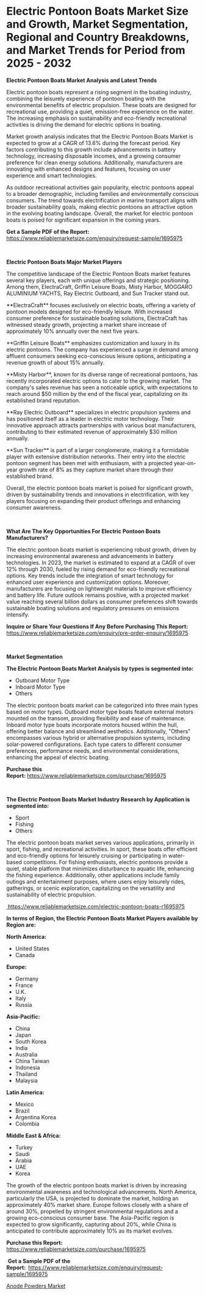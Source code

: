 <p><h1>Electric Pontoon Boats Market Size and Growth, Market Segmentation, Regional and Country Breakdowns, and Market Trends for Period from 2025 -  2032</h1></p><p><strong>Electric Pontoon Boats Market Analysis and Latest Trends</strong></p>
<p><p>Electric pontoon boats represent a rising segment in the boating industry, combining the leisurely experience of pontoon boating with the environmental benefits of electric propulsion. These boats are designed for recreational use, providing a quiet, emission-free experience on the water. The increasing emphasis on sustainability and eco-friendly recreational activities is driving the demand for electric options in boating. </p><p>Market growth analysis indicates that the Electric Pontoon Boats Market is expected to grow at a CAGR of 13.6% during the forecast period. Key factors contributing to this growth include advancements in battery technology, increasing disposable incomes, and a growing consumer preference for clean energy solutions. Additionally, manufacturers are innovating with enhanced designs and features, focusing on user experience and smart technologies. </p><p>As outdoor recreational activities gain popularity, electric pontoons appeal to a broader demographic, including families and environmentally conscious consumers. The trend towards electrification in marine transport aligns with broader sustainability goals, making electric pontoons an attractive option in the evolving boating landscape. Overall, the market for electric pontoon boats is poised for significant expansion in the coming years.</p></p>
<p><strong>Get a Sample PDF of the Report:&nbsp;</strong> <a href="https://www.reliablemarketsize.com/enquiry/request-sample/1695975?utm_campaign=1888&utm_medium=2&utm_source=Github&utm_content=ia&utm_term=08012025&utm_id=electric-pontoon-boats">https://www.reliablemarketsize.com/enquiry/request-sample/1695975</a></p>
<p>&nbsp;</p>
<p><strong>Electric Pontoon Boats Major Market Players</strong></p>
<p><p>The competitive landscape of the Electric Pontoon Boats market features several key players, each with unique offerings and strategic positioning. Among them, ElectraCraft, Griffin Leisure Boats, Misty Harbor, MOGGARO ALUMINIUM YACHTS, Ray Electric Outboard, and Sun Tracker stand out.</p><p>**ElectraCraft** focuses exclusively on electric boats, offering a variety of pontoon models designed for eco-friendly leisure. With increased consumer preference for sustainable boating solutions, ElectraCraft has witnessed steady growth, projecting a market share increase of approximately 10% annually over the next five years. </p><p>**Griffin Leisure Boats** emphasizes customization and luxury in its electric pontoons. The company has experienced a surge in demand among affluent consumers seeking eco-conscious leisure options, anticipating a revenue growth of about 15% annually.</p><p>**Misty Harbor**, known for its diverse range of recreational pontoons, has recently incorporated electric options to cater to the growing market. The company's sales revenue has seen a noticeable uptick, with expectations to reach around $50 million by the end of the fiscal year, capitalizing on its established brand reputation.</p><p>**Ray Electric Outboard** specializes in electric propulsion systems and has positioned itself as a leader in electric motor technology. Their innovative approach attracts partnerships with various boat manufacturers, contributing to their estimated revenue of approximately $30 million annually.</p><p>**Sun Tracker** is part of a larger conglomerate, making it a formidable player with extensive distribution networks. Their entry into the electric pontoon segment has been met with enthusiasm, with a projected year-on-year growth rate of 8% as they capture market share through their established brand.</p><p>Overall, the electric pontoon boats market is poised for significant growth, driven by sustainability trends and innovations in electrification, with key players focusing on expanding their product offerings and enhancing consumer awareness.</p></p>
<p>&nbsp;</p>
<p><strong>What Are The Key Opportunities For Electric Pontoon Boats Manufacturers?</strong></p>
<p><p>The electric pontoon boats market is experiencing robust growth, driven by increasing environmental awareness and advancements in battery technologies. In 2023, the market is estimated to expand at a CAGR of over 12% through 2030, fueled by rising demand for eco-friendly recreational options. Key trends include the integration of smart technology for enhanced user experience and customization options. Moreover, manufacturers are focusing on lightweight materials to improve efficiency and battery life. Future outlook remains positive, with a projected market value reaching several billion dollars as consumer preferences shift towards sustainable boating solutions and regulatory pressures on emissions intensify.</p></p>
<p><strong>Inquire or Share Your Questions If Any Before Purchasing This Report:</strong> <a href="https://www.reliablemarketsize.com/enquiry/pre-order-enquiry/1695975?utm_campaign=1888&utm_medium=2&utm_source=Github&utm_content=ia&utm_term=08012025&utm_id=electric-pontoon-boats">https://www.reliablemarketsize.com/enquiry/pre-order-enquiry/1695975</a></p>
<p>&nbsp;</p>
<p><strong>Market Segmentation</strong></p>
<p><strong>The Electric Pontoon Boats Market Analysis by types is segmented into:</strong></p>
<p><ul><li>Outboard Motor Type</li><li>Inboard Motor Type</li><li>Others</li></ul></p>
<p><p>The electric pontoon boats market can be categorized into three main types based on motor types. Outboard motor type boats feature external motors mounted on the transom, providing flexibility and ease of maintenance. Inboard motor type boats incorporate motors housed within the hull, offering better balance and streamlined aesthetics. Additionally, "Others" encompasses various hybrid or alternative propulsion systems, including solar-powered configurations. Each type caters to different consumer preferences, performance needs, and environmental considerations, enhancing the appeal of electric boating.</p></p>
<p><strong>Purchase this Report:&nbsp;</strong><a href="https://www.reliablemarketsize.com/purchase/1695975?utm_campaign=1888&utm_medium=2&utm_source=Github&utm_content=ia&utm_term=08012025&utm_id=electric-pontoon-boats">https://www.reliablemarketsize.com/purchase/1695975</a></p>
<p>&nbsp;</p>
<p><strong>The Electric Pontoon Boats Market Industry Research by Application is segmented into:</strong></p>
<p><ul><li>Sport</li><li>Fishing</li><li>Others</li></ul></p>
<p><p>The electric pontoon boats market serves various applications, primarily in sport, fishing, and recreational activities. In sport, these boats offer efficient and eco-friendly options for leisurely cruising or participating in water-based competitions. For fishing enthusiasts, electric pontoons provide a quiet, stable platform that minimizes disturbance to aquatic life, enhancing the fishing experience. Additionally, other applications include family outings and entertainment purposes, where users enjoy leisurely rides, gatherings, or scenic exploration, capitalizing on the versatility and sustainability of electric propulsion.</p></p>
<p><a href="https://www.reliablemarketsize.com/electric-pontoon-boats-r1695975?utm_campaign=1888&utm_medium=2&utm_source=Github&utm_content=ia&utm_term=08012025&utm_id=electric-pontoon-boats">&nbsp;https://www.reliablemarketsize.com/electric-pontoon-boats-r1695975</a></p>
<p><strong>In terms of Region, the Electric Pontoon Boats Market Players available by Region are:</strong></p>
<p>
    <p> <strong> North America: </strong>
        <ul>
            <li>United States</li>
            <li>Canada</li>
        </ul>
        </p> 
    <p> <strong> Europe: </strong>
        <ul>
            <li>Germany</li>
            <li>France</li>
            <li>U.K.</li>
            <li>Italy</li>
            <li>Russia</li>
        </ul>
        </p> 
    <p> <strong> Asia-Pacific: </strong>
        <ul>
            <li>China</li>
            <li>Japan</li>
            <li>South Korea</li>
            <li>India</li>
            <li>Australia</li>
            <li>China Taiwan</li>
            <li>Indonesia</li>
            <li>Thailand</li>
            <li>Malaysia</li>
        </ul>
        </p> 
    <p> <strong> Latin America: </strong>
        <ul>
            <li>Mexico</li>
            <li>Brazil</li>
            <li>Argentina Korea</li>
            <li>Colombia</li>
        </ul>
        </p> 
    <p> <strong> Middle East & Africa: </strong>
        <ul>
            <li>Turkey</li>
            <li>Saudi</li>
            <li>Arabia</li>
            <li>UAE</li>
            <li>Korea</li>
        </ul>
    </p>
    </p>
<p><p>The growth of the electric pontoon boats market is driven by increasing environmental awareness and technological advancements. North America, particularly the USA, is projected to dominate the market, holding an approximately 40% market share. Europe follows closely with a share of around 30%, propelled by stringent environmental regulations and a growing eco-conscious consumer base. The Asia-Pacific region is expected to grow significantly, capturing about 20%, while China is anticipated to contribute approximately 10% as its market evolves.</p></p>
<p><strong>Purchase this Report: </strong><a href="https://www.reliablemarketsize.com/purchase/1695975?utm_campaign=1888&utm_medium=2&utm_source=Github&utm_content=ia&utm_term=08012025&utm_id=electric-pontoon-boats">https://www.reliablemarketsize.com/purchase/1695975</a></p>
<p>&nbsp;<strong>Get a Sample PDF of the Report:&nbsp;&nbsp;</strong><a href="https://www.reliablemarketsize.com/enquiry/request-sample/1695975?utm_campaign=1888&utm_medium=2&utm_source=Github&utm_content=ia&utm_term=08012025&utm_id=electric-pontoon-boats">https://www.reliablemarketsize.com/enquiry/request-sample/1695975</a></p>
<p><strong></strong></p>
<p><p><a href="https://github.com/gulaimolin/Market-Research-Report-List-6/blob/main/anode-powders-market.md?utm_campaign=1888&utm_medium=2&utm_source=Github&utm_content=ia&utm_term=08012025&utm_id=electric-pontoon-boats">Anode Powders Market</a></p></p>
